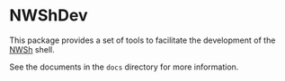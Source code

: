 # NWShDev
This package provides a set of tools to facilitate the development of the [NWSh](https://github.com/NWSOFT-ORG/NWSh) shell.

See the documents in the `docs` directory for more information.